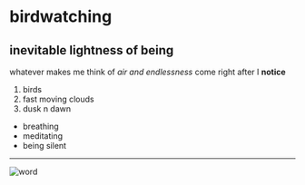# birdwatching

## inevitable lightness of being

whatever makes me think of *air and endlessness* come right after I **notice** 

1. birds
2. fast moving clouds
3. dusk n dawn

* breathing
* meditating
* being silent


---

![word](igfigcjhc.jpg)
